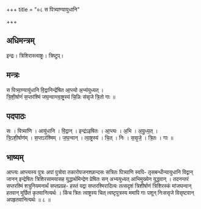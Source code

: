 +++
title = "०८ स पित्र्याण्यायुधानि"

+++
## अधिमन्त्रम्
इन्द्रः। त्रिशिरास्त्वाष्ट्रः। त्रिष्टुप्।

## मन्त्रः
स पित्र्या॒ण्यायु॑धानि वि॒द्वानिन्द्रे॑षित आ॒प्त्यो अ॒भ्य॑युध्यत् ।  
त्रि॒शी॒र्षाणं॑ स॒प्तर॑श्मिं जघ॒न्वान्त्वा॒ष्ट्रस्य॑ चि॒न्निः स॑सृजे त्रि॒तो गाः ॥

## पदपाठः
सः । पित्र्या॑णि । आयु॑धानि । वि॒द्वान् । इन्द्र॑ऽइषितः । आ॒प्त्यः । अ॒भि । अ॒यु॒ध्य॒त् ।  
त्रि॒ऽशी॒र्षाण॑म् । स॒प्तऽर॑श्मिम् । ज॒घ॒न्वान् । त्वा॒ष्ट्रस्य॑ । चि॒त् । निः । स॒सृ॒जे॒ । त्रि॒तः । गाः ॥

## भाष्यम्
आप्त्यः आप्त्यस्य पुत्रः अपां पुत्रोवा तकारोपजनश्छान्दसः सत्रितः पित्र्याणि स्वपि- तृसबन्धीन्यायुधानि विद्वान् जानन् इन्द्रेषितः त्रिशिरसामयासह युद्धार्थमिन्द्रेण प्रेषितः सन् अभ्ययुध्यत् आभिमुख्येन युद्धवान् । तदनन्तरं सप्तरश्मिं शत्रुनियमनार्थं सप्तप्रग्रह- हस्तं यद्वा सप्तरश्मिरादित्यः तत्सदृशं त्रिशीर्षाणं त्रिशिरस्कं मांजघन्वान् हतवान् मूर्छितं कृतवानित्यर्थः । किंच त्रितः त्वाष्ट्रस्य चित् त्वष्टृपुत्रस्य ममापि गाः पशून् निःससृजे विसृष्टवान् अपहृतवानित्यर्थः ॥ ८ ॥